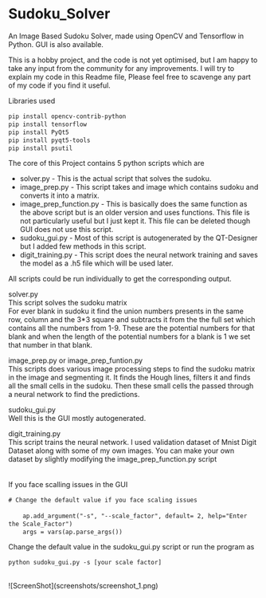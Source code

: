 # Sudoku_Solver
An Image Based Sudoku Solver, made using OpenCV and Tensorflow in Python. GUI is also available.

This is a hobby project, and the code is not yet optimised, but I am happy to take any input from the community for any improvements. I will try to explain my code in this Readme file, Please feel free to scavenge any part of my code if you find it useful. 

Libraries used
```
pip install opencv-contrib-python
pip install tensorflow
pip install PyQt5
pip install pyqt5-tools
pip install psutil
```
The core of this Project contains 5 python scripts which are

- solver.py - This is the actual script that solves the sudoku.
- image_prep.py - This script takes and image which contains sudoku and converts it into a matrix.
- image_prep_function.py - This is basically does the same function as the above script but is an older version and uses functions. This file is not particularly useful but I just kept it. This file can be deleted though GUI does not use this script.
- sudoku_gui.py - Most of this script is autogenerated by the QT-Designer but I added few methods in this script. 
- digit_training.py - This script does the neural network training and saves the model as a .h5 file which will be used later.

All scripts could be run individually to get the corresponding output.

solver.py <br>
This script solves the sudoku matrix <br>
For ever blank in sudoku it find the union numbers presents in the same row, column and the 3*3 square and subtracts it from the the full set which contains all the numbers from 1-9. 
These are the potential numbers for that blank and when the length of the potential numbers for a blank is 1 we set that number in that blank.

image_prep.py or image_prep_funtion.py <br>
This scripts does various image processing steps to find the sudoku matrix in the image and segmenting it. It finds the Hough lines, filters it and finds all the small cells in the sudoku. Then these small cells the passed through a neural network to find the predictions.

sudoku_gui.py <br>
Well this is the GUI mostly autogenerated.

digit_training.py <br>
This script trains the neural network. I used validation dataset of Mnist Digit Dataset along with some of my own images. You can make your own dataset by slightly modifying the image_prep_function.py script
<br>
<br>
<br>
If you face scalling issues in the GUI
```
# Change the default value if you face scaling issues
    
    ap.add_argument("-s", "--scale_factor", default= 2, help="Enter the Scale_Factor")
    args = vars(ap.parse_args())
```
Change the default value in the sudoku_gui.py script or run the program as
```
python sudoku_gui.py -s [your scale factor]
```

<br>
![ScreenShot](screenshots/screenshot_1.png)